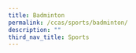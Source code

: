 ```yaml
---
title: Badminton
permalink: /ccas/sports/badminton/
description: ""
third_nav_title: Sports
---
```

